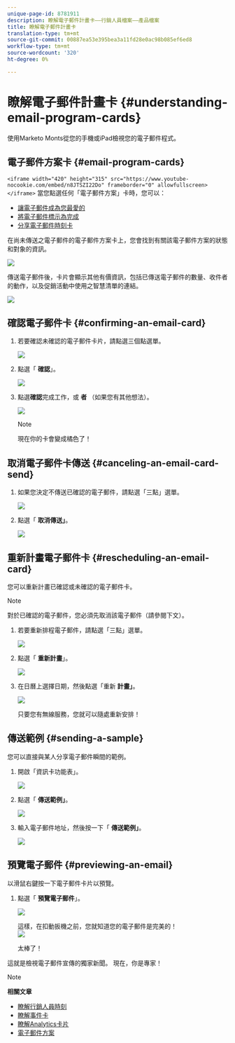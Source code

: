 ```yaml
---
unique-page-id: 8781911
description: 瞭解電子郵件計畫卡——行銷人員檔案——產品檔案
title: 瞭解電子郵件計畫卡
translation-type: tm+mt
source-git-commit: 00887ea53e395bea3a11fd28e0ac98b085ef6ed8
workflow-type: tm+mt
source-wordcount: '320'
ht-degree: 0%

---
```



# 瞭解電子郵件計畫卡 {#understanding-email-program-cards}

使用Marketo Monts從您的手機或iPad檢視您的電子郵件程式。

## 電子郵件方案卡 {#email-program-cards}

`<iframe width="420" height="315" src="https://www.youtube-nocookie.com/embed/n8JTSZI22Do" frameborder="0" allowfullscreen></iframe>` 當您點選任何「電子郵件方案」卡時，您可以：

* [讓電子郵件成為您最愛的](../../../../../product-docs/core-marketo-concepts/mobile-apps/marketo-moments/working-with-moments/creating-a-favorite.md)
* [將電子郵件標示為完成](../../../../../product-docs/core-marketo-concepts/mobile-apps/marketo-moments/working-with-moments/marking-it-done.md)
* [分享電子郵件時刻卡](../../../../../product-docs/core-marketo-concepts/mobile-apps/marketo-moments/working-with-moments/sharing-a-moment.md)

在尚未傳送之電子郵件的電子郵件方案卡上，您會找到有關該電子郵件方案的狀態和對象的資訊。

![](assets/image2015-7-2-9-3a33-3a47.png)

傳送電子郵件後，卡片會顯示其他有價資訊，包括已傳送電子郵件的數量、收件者的動作，以及促銷活動中使用之智慧清單的連結。

![](assets/image2015-9-25-10-3a5-3a29.png)

## 確認電子郵件卡 {#confirming-an-email-card}

1. 若要確認未確認的電子郵件卡片，請點選三個點選單。

   ![](assets/image2015-7-16-17-3a6-3a16.png)

1. 點選「 **確認**」。

   ![](assets/image2015-7-16-17-3a8-3a34.png)

1. 點選**確認**完成工作，或 **者** （如果您有其他想法）。

   ![](assets/image2015-7-16-17-3a12-3a18.png)

   >[!NOTE]
   >
   >現在你的卡會變成橘色了！

## 取消電子郵件卡傳送 {#canceling-an-email-card-send}

1. 如果您決定不傳送已確認的電子郵件，請點選「三點」選單。

   ![](assets/image2015-7-17-9-3a50-3a49.png)

1. 點選「 **取消傳送」**。

   ![](assets/image2015-7-17-9-3a52-3a54.png)

## 重新計畫電子郵件卡 {#rescheduling-an-email-card}

您可以重新計畫已確認或未確認的電子郵件卡。

>[!NOTE]
>
>對於已確認的電子郵件，您必須先取消該電子郵件（請參閱下文）。

1. 若要重新排程電子郵件，請點選「三點」選單。

   ![](assets/image2015-7-17-9-3a58-3a44.png)

1. 點選「 **重新計畫**」。

   ![](assets/image2015-7-17-10-3a0-3a32.png)

1. 在日曆上選擇日期，然後點選「重新 **計畫」**。

   ![](assets/image2015-7-17-10-3a5-3a55.png)

   只要您有無線服務，您就可以隨處重新安排！

## 傳送範例 {#sending-a-sample}

您可以直接與某人分享電子郵件瞬間的範例。

1. 開啟「資訊卡功能表」。

   ![](assets/image2015-7-14-16-3a44-3a7.png)

1. 點選「 **傳送範例」**。

   ![](assets/image2015-7-14-16-3a40-3a54.png)

1. 輸入電子郵件地址，然後按一下「 **傳送範例」**。

   ![](assets/image2015-7-14-17-3a2-3a32.png)

## 預覽電子郵件 {#previewing-an-email}

以滑鼠右鍵按一下電子郵件卡片以預覽。

1. 點選「 **預覽電子郵件**」。

   ![](assets/image2015-7-14-16-3a42-3a21.png)

   這樣，在扣動扳機之前，您就知道您的電子郵件是完美的！\
   ![](assets/image2015-6-30-11-3a15-3a22.png)

   太棒了！

這就是檢視電子郵件宣傳的獨家新聞。 現在，你是專家！

>[!NOTE]
>
>**相關文章**
>
>* [瞭解行銷人員時刻](understanding-marketo-moments.md)
>* [瞭解事件卡](understanding-event-cards.md)
>* [瞭解Analytics卡片](understanding-analytics-cards.md)
>* [電子郵件方案](http://docs.marketo.com/display/docs/email+programs)

>



